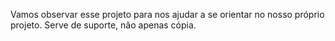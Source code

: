 Vamos observar esse projeto para nos ajudar a se orientar no nosso próprio projeto. Serve de suporte, não apenas cópia.
